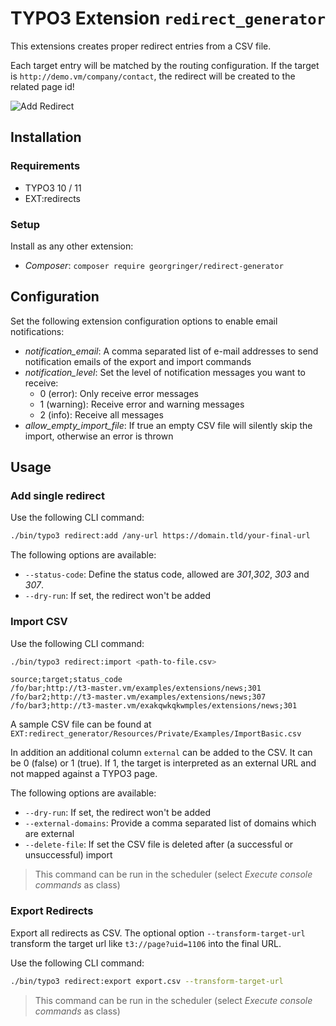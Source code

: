 # TYPO3 Extension `redirect_generator`

This extensions creates proper redirect entries from a CSV file.

Each target entry will be matched by the routing configuration. If the target is `http://demo.vm/company/contact`, the redirect will be created to the related page id!

![Add Redirect](Resources/Public/Screenshots/redirect-add.png)

## Installation

### Requirements

* TYPO3 10 / 11
* EXT:redirects

### Setup

Install as any other extension:

* *Composer*: `composer require georgringer/redirect-generator`

## Configuration

Set the following extension configuration options to enable email notifications:

* *notification_email*: A comma separated list of e-mail addresses to send notification emails of the export and import commands
* *notification_level*: Set the level of notification messages you want to receive:
  * 0 (error): Only receive error messages
  * 1 (warning): Receive error and warning messages
  * 2 (info): Receive all messages
* *allow_empty_import_file*: If true an empty CSV file will silently skip the import, otherwise an error is thrown

## Usage

### Add single redirect

Use the following CLI command:

```bash
./bin/typo3 redirect:add /any-url https://domain.tld/your-final-url
```

The following options are available:

* `--status-code`: Define the status code, allowed are *301*,*302*, *303* and *307*.
* `--dry-run`: If set, the redirect won't be added

### Import CSV

Use the following CLI command:

```bash
./bin/typo3 redirect:import <path-to-file.csv>
```

````csv
source;target;status_code
/fo/bar;http://t3-master.vm/examples/extensions/news;301
/fo/bar2;http://t3-master.vm/examples/extensions/news;307
/fo/bar3;http://t3-master.vm/exakqwkqkwmples/extensions/news;301
````

A sample CSV file can be found at `EXT:redirect_generator/Resources/Private/Examples/ImportBasic.csv`

In addition an additional column `external` can be added to the CSV. It can be 0 (false) or 1 (true). If 1, the target is interpreted as an external URL and not mapped against a TYPO3 page.

The following options are available:

* `--dry-run`: If set, the redirect won't be added
* `--external-domains`: Provide a comma separated list of domains which are external
* `--delete-file`: If set the CSV file is deleted after (a successful or unsuccessful) import

> This command can be run in the scheduler (select *Execute console commands* as class)

### Export Redirects

Export all redirects as CSV.
The optional option `--transform-target-url` transform the target url like `t3://page?uid=1106` into the final URL.

Use the following CLI command:

```bash
./bin/typo3 redirect:export export.csv --transform-target-url
```

> This command can be run in the scheduler (select *Execute console commands* as class)
